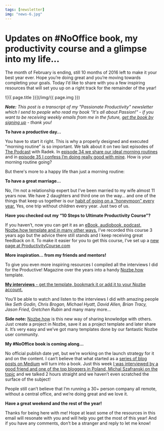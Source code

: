 ```yaml
---
tags: [newsletter]
img: "news-6.jpg"
---
```


# Updates on #NoOffice book, my productivity course and a glimpse into my life...

The month of February is ending, still 10 months of 2016 left to make it your best year ever. Hope you’re doing great and you’re moving towards completing your goals. Today I’d like to share with you a few inspiring resources that will set you up on a right track for the remainder of the year!

<!--More-->

![{{ page.title }}](/img/{{ page.img }})

***Note:*** *This post is a transcript of my "Passionate Productivity" newsletter which I send to people who read my book "It's all about Passion!" - if you want to be receiving weekly emails from me in the future, [get the book by signing up](https://sliwinski.com/passion) - thank you!*

**To have a productive day…**

You have to start it right. This is why a properly designed and executed “morning routine” is so important. We talk about it on two last episodes of [The Podcast][t] with Radek. In [episode 34 we share our ideal morning routines][t34] and in [episode 35 I confess I’m doing really good with mine][t35]. How is your morning routine going?

But there's more to a happy life than just a morning routine:

**To have a great marriage…**

No, I’m not a relationship expert but I’ve been married to my wife almost 11 years now. We have 2 daughters and third one on the way… and one of the things that keep us together is our [habit of going on a “honeymoon” every year.][s1] Yes, one trip without children every year. Just two of us.

**Have you checked out my “10 Steps to Ultimate Productivity Course”?**

If you haven’t, now you can get it as an [eBook, audiobook, podcast, Nozbe.how template and in many other ways.][pc] I’ve recorded this course 3 years ago but the advice there still stands and I keep receiving great feedback on it. To make it easier for you to get this course, I’ve set up a [new page at ProductivityCourse.com][pc]

**More inspiration… from my friends and mentors!**

To give you even more inspiring resources I compiled all the interviews I did for the Productive! Magazine over the years into a handy [Nozbe.how][h] template.

[**My interviews** - get the template, bookmark it or add it to your Nozbe account.][hi]

You’ll be able to watch and listen to the interviews I did with amazing people like *Seth Godin, Chris Brogan, Michael Hyatt, David Allen, Brian Tracy, Jason Fried, Gretchen Rubin* and many many more…

**Side note:** [Nozbe.how][h] is this new way of sharing knowledge with others. Just create a project in Nozbe, save it as a project template and later share it. It’s very easy and we’ve got many templates done by our fantastic Nozbe user community.

**My #NoOffice book is coming along…**

No official publish date yet, but we’re working on the launch strategy for it and on the content. I can’t believe that what started as a [series of blog posts on Medium][no] will turn into a book. Just this week [I was interviewed by a good friend and one of the top bloggers in Poland, Michal Szafranski on the topic][ms] and we talked 2 hours straight and we haven’t even scratched the surface of the subject!

People still can’t believe that I’m running a 30+ person company all remote, without a central office, and we’re doing great and we love it.

**Have a great weekend and the rest of the year!**

Thanks for being here with me! Hope at least some of the resources in this email will resonate with you and will help you get the most of this year! And if you have any comments, don’t be a stranger and reply to let me know!

[t34]: /podcast-34/
[t35]: /podcast-35/
[s1]: https://sliwinski.com/honeymoon
[pc]: http://productivitycourse.com
[h]: https://how.nozbe.com/
[hi]: https://nozbe.how/x8Zya
[no]: https://nooffice.org/
[ms]: http://jakoszczedzacpieniadze.pl/no-office-praca-zdalna-w-firmie-bez-biur
[s2]: https://sliwinski.com/9nozbe
[n3]: https://nozbe.com/blog/scope-roles
[t]: http://thepodcast.fm
[w]: /applewatch/
[m]: http://productivemag.com/
[s]: https://sliwinski.com/show/
[b]: https://sliwinski.com/
[a]: https://sliwinski.com/productivity-apps
[i]: https://sliwinski.com/interview
[p]: https://sliwinski.com/passion
[n]: https://michael.gratis/nozbe
[r]: https://remag.me/
[nb]: https://nozbe.com/buy/?email=%%subscriber_email%%&code=MICHAELNEWS